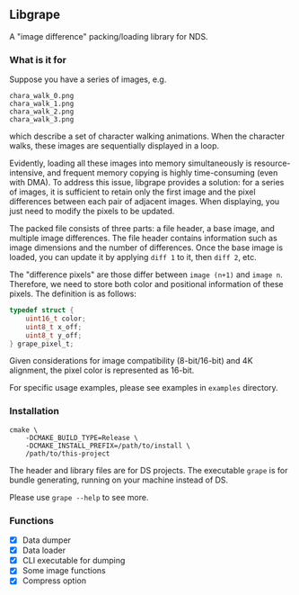 ## Libgrape

A "image difference" packing/loading library for NDS.

### What is it for

Suppose you have a series of images, e.g.
```
chara_walk_0.png
chara_walk_1.png
chara_walk_2.png
chara_walk_3.png
```
which describe a set of character walking animations.
When the character walks, these images are sequentially displayed in a loop.

Evidently, loading all these images into memory simultaneously is resource-intensive, and frequent memory copying is highly time-consuming (even with DMA).
To address this issue, libgrape provides a solution: for a series of images, it is sufficient to retain only the first image and the pixel differences between each pair of adjacent images.
When displaying, you just need to modify the pixels to be updated.

The packed file consists of three parts: a file header, a base image, and multiple image differences.
The file header contains information such as image dimensions and the number of differences.
Once the base image is loaded, you can update it by applying `diff 1` to it, then `diff 2`, etc.

The "difference pixels" are those differ between `image (n+1)` and `image n`.
Therefore, we need to store both color and positional information of these pixels.
The definition is as follows:
```c
typedef struct {
    uint16_t color;
    uint8_t x_off;
    uint8_t y_off;
} grape_pixel_t;
```

Given considerations for image compatibility (8-bit/16-bit) and 4K alignment, the pixel color is represented as 16-bit.

For specific usage examples, please see examples in `examples` directory.

### Installation

```
cmake \
    -DCMAKE_BUILD_TYPE=Release \
    -DCMAKE_INSTALL_PREFIX=/path/to/install \
    /path/to/this-project
```

The header and library files are for DS projects.
The executable `grape` is for bundle generating, running on your machine instead of DS.

Please use `grape --help` to see more.

### Functions

- [x] Data dumper
- [x] Data loader
- [x] CLI executable for dumping
- [x] Some image functions
- [x] Compress option
